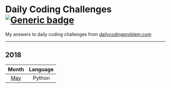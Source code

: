 # Daily Coding Challenges [![Generic badge](https://img.shields.io/badge/completed-12-green.svg?longCache=true&style=flat)]()
My answers to daily coding challenges from 
[dailycodingproblem.com](https://www.dailycodingproblem.com/)

***
## 2018
Month | Language
:---: | :---:
[May](/1805_may_2018.py) | Python
